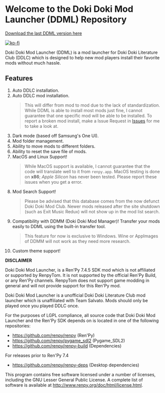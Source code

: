 # Welcome to the Doki Doki Mod Launcher (DDML) Repository

[Download the last DDML version here](https://github.com/GanstaKingofSA/DDML/releases/latest)

[![ko-fi](https://www.ko-fi.com/img/githubbutton_sm.svg)](https://ko-fi.com/K3K22K8SU)

Doki Doki Mod Launcher (DDML) is a mod launcher for Doki Doki Literature Club (DDLC) which is designed to help new mod players install their favorite mods without much hassle.

## Features
1. Auto DDLC installation.
2. Auto DDLC mod installation.
    > This will differ from mod to mod due to the lack of standardization. While DDML is able to install most mods just fine, I cannot guarantee that one specific mod will be able to be installed. To report a broken mod install, make a Issue Request in [Issues](https://github.com/GanstaKingofSA/DDML/issues) for me to take a look at.
3. Dark mode (based off Samsung's One UI).
4. Mod folder management.
5. Ability to move mods to different folders.
6. Ability to reset the save file of mods.
7. MacOS and Linux Support!
    > While MacOS support is available, I cannot guarantee that the code will translate well to it from `renpy.app`. MacOS testing is done on __x86__; *Apple Silicon* has never been tested. Please report these issues when you get a error.
8. Mod Search Support!
    > Please be advised that this database comes from the now defunct Doki Doki Mod Club. Newer mods released after the site shutdown (such as Exit Music Redux) will not show up in the mod list search.
9. Compatibility with DDMM (Doki Doki Mod Manager)! Transfer your mods easily to DDML using the built-in transfer tool.
    > This feature for now is exclusive to Windows. Wine or AppImages of DDMM will not work as they need more research.
10. Custom theme support!

**DISCLAIMER**

Doki Doki Mod Launcher, is a Ren'Py 7.4.5 SDK mod which is not affiliated or supported by RenpyTom. It is not supported by the official Ren'Py Build, or any Ren'Py channels. RenpyTom does not support game modding in general and will not provide support for this Ren'Py mod.
    
Doki Doki Mod Launcher is a unofficial Doki Doki Literature Club mod launcher which is unaffiliated with Team Salvato. Mods should only be played once you played DDLC once.

For the purposes of LGPL compliance, all source code that Doki Doki Mod Launcher and the Ren'Py SDK depends
on is located in one of the following repositories:

* https://github.com/renpy/renpy (Ren'Py)
* https://github.com/renpy/pygame_sdl2 (Pygame_SDL2)
* https://github.com/renpy/renpy-build (Dependencies)

For releases prior to Ren'Py 7.4
* https://github.com/renpy/renpy-deps (Desktop dependencies)

This program contains free software licensed under a number of licenses, including the GNU Lesser General Public License. A complete list of software is available at http://www.renpy.org/doc/html/license.html.
